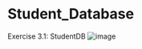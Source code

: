 # Student_Database
Exercise 3.1: StudentDB
![image](https://github.com/user-attachments/assets/c70f4a91-1bb9-4970-b6b7-432af38e5e1b)
